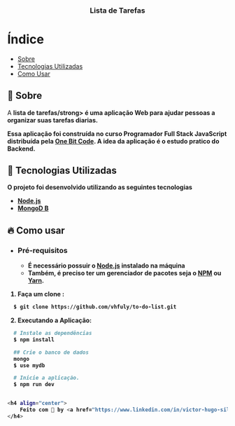 <h3 align="center">
    <b>Lista de Tarefas</b>  
    <br>
</h3>



# Índice

- [Sobre](#sobre)
- [Tecnologias Utilizadas](#tecnologias-utilizadas)
- [Como Usar](#como-usar)


<a id="sobre"></a>

## :bookmark: Sobre

A <strong>lista de tarefas/strong> é uma aplicação Web para ajudar pessoas a organizar suas tarefas diarias.

Essa aplicação foi construída no curso  <strong>Programador Full Stack JavaScript</strong> distribuída pela [One Bit Code](https://onebitcode.com/). A idea da aplicação é o estudo pratico do Backend. 


## :rocket: Tecnologias Utilizadas

O projeto foi desenvolvido utilizando as seguintes tecnologias


- [Node.js](https://nodejs.org/en/)
- [MongoD B](https://www.mongodb.com/)



<a id="como-usar"></a>

## :fire: Como usar

- ### **Pré-requisitos**

  - É **necessário** possuir o **[Node.js](https://nodejs.org/en/)** instalado na máquina
  - Também, é **preciso** ter um gerenciador de pacotes seja o **[NPM](https://www.npmjs.com/)** ou **[Yarn](https://yarnpkg.com/)**.


1. Faça um clone :

```sh
  $ git clone https://github.com/vhfuly/to-do-list.git
```

2. Executando a Aplicação:

```sh
  # Instale as dependências
  $ npm install

  ## Crie o banco de dados
  mongo
  $ use mydb

  # Inicie a aplicação.
  $ npm run dev


<h4 align="center">
    Feito com 💜 by <a href="https://www.linkedin.com/in/victor-hugo-silva-fuly-aa8a09129/" target="_blank">Victor Fuly</a>
</h4>
